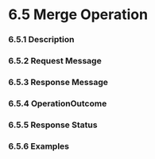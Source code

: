 # 6.5 Merge Operation
### 6.5.1 Description
### 6.5.2 Request Message
### 6.5.3 Response Message
### 6.5.4 OperationOutcome
### 6.5.5 Response Status
### 6.5.6 Examples